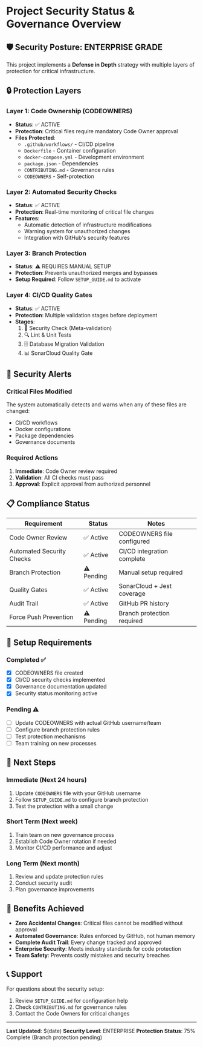 # Project Security Status & Governance Overview

## 🛡️ Security Posture: ENTERPRISE GRADE

This project implements a **Defense in Depth** strategy with multiple layers of protection for critical infrastructure.

## 🔒 Protection Layers

### Layer 1: Code Ownership (CODEOWNERS)
- **Status**: ✅ ACTIVE
- **Protection**: Critical files require mandatory Code Owner approval
- **Files Protected**:
  - `.github/workflows/` - CI/CD pipeline
  - `Dockerfile` - Container configuration
  - `docker-compose.yml` - Development environment
  - `package.json` - Dependencies
  - `CONTRIBUTING.md` - Governance rules
  - `CODEOWNERS` - Self-protection

### Layer 2: Automated Security Checks
- **Status**: ✅ ACTIVE
- **Protection**: Real-time monitoring of critical file changes
- **Features**:
  - Automatic detection of infrastructure modifications
  - Warning system for unauthorized changes
  - Integration with GitHub's security features

### Layer 3: Branch Protection
- **Status**: ⚠️ REQUIRES MANUAL SETUP
- **Protection**: Prevents unauthorized merges and bypasses
- **Setup Required**: Follow `SETUP_GUIDE.md` to activate

### Layer 4: CI/CD Quality Gates
- **Status**: ✅ ACTIVE
- **Protection**: Multiple validation stages before deployment
- **Stages**:
  1. 🚨 Security Check (Meta-validation)
  2. 🔍 Lint & Unit Tests
  3. 🗄️ Database Migration Validation
  4. 📊 SonarCloud Quality Gate

## 🚨 Security Alerts

### Critical Files Modified
The system automatically detects and warns when any of these files are changed:
- CI/CD workflows
- Docker configurations
- Package dependencies
- Governance documents

### Required Actions
1. **Immediate**: Code Owner review required
2. **Validation**: All CI checks must pass
3. **Approval**: Explicit approval from authorized personnel

## 📋 Compliance Status

| Requirement | Status | Notes |
|-------------|--------|-------|
| Code Owner Review | ✅ Active | CODEOWNERS file configured |
| Automated Security Checks | ✅ Active | CI/CD integration complete |
| Branch Protection | ⚠️ Pending | Manual setup required |
| Quality Gates | ✅ Active | SonarCloud + Jest coverage |
| Audit Trail | ✅ Active | GitHub PR history |
| Force Push Prevention | ⚠️ Pending | Branch protection required |

## 🔧 Setup Requirements

### Completed ✅
- [x] CODEOWNERS file created
- [x] CI/CD security checks implemented
- [x] Governance documentation updated
- [x] Security status monitoring active

### Pending ⚠️
- [ ] Update CODEOWNERS with actual GitHub username/team
- [ ] Configure branch protection rules
- [ ] Test protection mechanisms
- [ ] Team training on new processes

## 🎯 Next Steps

### Immediate (Next 24 hours)
1. Update `CODEOWNERS` file with your GitHub username
2. Follow `SETUP_GUIDE.md` to configure branch protection
3. Test the protection with a small change

### Short Term (Next week)
1. Train team on new governance process
2. Establish Code Owner rotation if needed
3. Monitor CI/CD performance and adjust

### Long Term (Next month)
1. Review and update protection rules
2. Conduct security audit
3. Plan governance improvements

## 🚀 Benefits Achieved

- **Zero Accidental Changes**: Critical files cannot be modified without approval
- **Automated Governance**: Rules enforced by GitHub, not human memory
- **Complete Audit Trail**: Every change tracked and approved
- **Enterprise Security**: Meets industry standards for code protection
- **Team Safety**: Prevents costly mistakes and security breaches

## 📞 Support

For questions about the security setup:
1. Review `SETUP_GUIDE.md` for configuration help
2. Check `CONTRIBUTING.md` for governance rules
3. Contact the Code Owners for critical changes

---

**Last Updated**: $(date)
**Security Level**: ENTERPRISE
**Protection Status**: 75% Complete (Branch protection pending)
